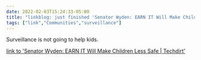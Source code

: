```yaml
---
date: 2022-02-03T15:24:33-05:00
title: "linkblog: just finished 'Senator Wyden: EARN IT Will Make Children Less Safe | Techdirt'"
tags: ["link","Communities","surveillance"]
---
```

Surveillance is not going to help kids.
 
[link to 'Senator Wyden: EARN IT Will Make Children Less Safe | Techdirt'](https://www.techdirt.com/articles/20220202/17411648407/senator-wyden-earn-it-will-make-children-less-safe.shtml)
